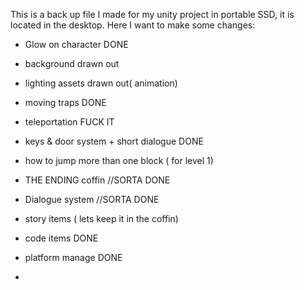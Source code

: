 This is a back up file I made for my unity project in portable SSD, it is located in the desktop. Here I want to make some changes:
- Glow on character  DONE
- background drawn out
- lighting assets drawn out( animation) 
- moving traps DONE
- teleportation FUCK IT
- keys & door system + short dialogue DONE
- how to jump more than one block ( for level 1)
- THE ENDING coffin //SORTA DONE
- Dialogue system //SORTA DONE
- story items ( lets keep it in the coffin)  
- code items DONE
- platform manage DONE

- 
